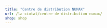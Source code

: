 ```yaml
---
title: "Centre de distribution NUMAX"
url: /la-ciotat/centre-de-distribution-numax/
shop: shop
---
```

